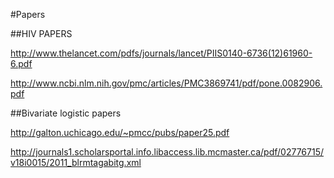 #Papers

##HIV PAPERS

http://www.thelancet.com/pdfs/journals/lancet/PIIS0140-6736(12)61960-6.pdf

http://www.ncbi.nlm.nih.gov/pmc/articles/PMC3869741/pdf/pone.0082906.pdf

##Bivariate logistic papers

http://galton.uchicago.edu/~pmcc/pubs/paper25.pdf

http://journals1.scholarsportal.info.libaccess.lib.mcmaster.ca/pdf/02776715/v18i0015/2011_blrmtagabitg.xml
